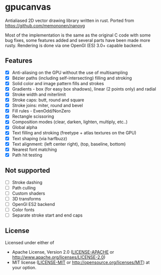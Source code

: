 # gpucanvas
Antialiased 2D vector drawing library written in rust.
Ported from https://github.com/memononen/nanovg

Most of the implementation is the same as the original C code with some bug fixes, some features added and several parts have been made more rusty. Rendering is done via one OpenGl (ES) 3.0+ capable backend.

## Features
* [x] Anti-aliasing on the GPU without the use of multisampling
* [x] Bézier paths (including self-intersecting) filling and stroking
* [x] Solid color and image pattern fills and strokes
* [x] Gradients - box (for easy box shadows), linear (2 points only) and radial
* [x] Stroke width and miterlimit
* [x] Stroke caps: butt, round and square
* [x] Stroke joins: miter, round and bevel
* [x] Fill rules - EvenOdd/NonZero
* [x] Rectangle scissoring
* [x] Composition modes (clear, darken, lighten, multiply, etc..)
* [x] Global alpha
* [x] Text filling and stroking (freetype + atlas textures on the GPU)
* [x] Text shaping (via harfbuzz)
* [x] Text alignment: (left center right), (top, baseline, bottom)
* [x] Nearest font matching
* [x] Path hit testing

## Not supported
* [ ] Stroke dashing
* [ ] Path culling
* [ ] Custom shaders
* [ ] 3D transforms
* [ ] OpenGl ES2 backend
* [ ] Color fonts
* [ ] Separate stroke start and end caps

## License
Licensed under either of
 * Apache License, Version 2.0 ([LICENSE-APACHE](docs/LICENSE-APACHE) or http://www.apache.org/licenses/LICENSE-2.0)
 * MIT license ([LICENSE-MIT](docs/LICENSE-MIT) or http://opensource.org/licenses/MIT)
at your option.
